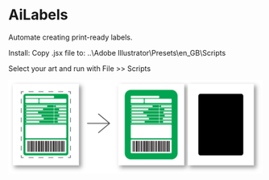 # AiLabels
Automate creating print-ready labels.

Install:
Copy .jsx file to: ..\Adobe Illustrator\Presets\en_GB\Scripts

Select your art and run with File >> Scripts

![](https://github.com/marcin-em/Portfolio/blob/master/AiLabels/Ailabels.png)
